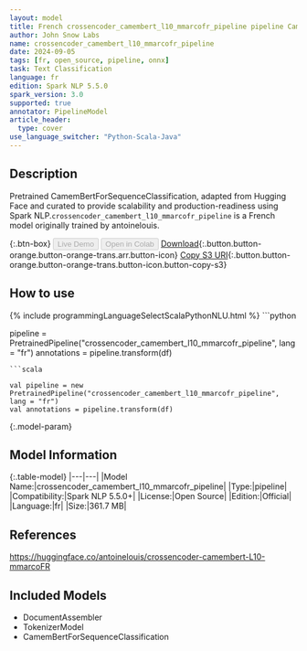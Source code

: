 ```yaml
---
layout: model
title: French crossencoder_camembert_l10_mmarcofr_pipeline pipeline CamemBertForSequenceClassification from antoinelouis
author: John Snow Labs
name: crossencoder_camembert_l10_mmarcofr_pipeline
date: 2024-09-05
tags: [fr, open_source, pipeline, onnx]
task: Text Classification
language: fr
edition: Spark NLP 5.5.0
spark_version: 3.0
supported: true
annotator: PipelineModel
article_header:
  type: cover
use_language_switcher: "Python-Scala-Java"
---
```


## Description

Pretrained CamemBertForSequenceClassification, adapted from Hugging Face and curated to provide scalability and production-readiness using Spark NLP.`crossencoder_camembert_l10_mmarcofr_pipeline` is a French model originally trained by antoinelouis.

{:.btn-box}
<button class="button button-orange" disabled>Live Demo</button>
<button class="button button-orange" disabled>Open in Colab</button>
[Download](https://s3.amazonaws.com/auxdata.johnsnowlabs.com/public/models/crossencoder_camembert_l10_mmarcofr_pipeline_fr_5.5.0_3.0_1725543806832.zip){:.button.button-orange.button-orange-trans.arr.button-icon}
[Copy S3 URI](s3://auxdata.johnsnowlabs.com/public/models/crossencoder_camembert_l10_mmarcofr_pipeline_fr_5.5.0_3.0_1725543806832.zip){:.button.button-orange.button-orange-trans.button-icon.button-copy-s3}

## How to use



<div class="tabs-box" markdown="1">
{% include programmingLanguageSelectScalaPythonNLU.html %}
```python

pipeline = PretrainedPipeline("crossencoder_camembert_l10_mmarcofr_pipeline", lang = "fr")
annotations =  pipeline.transform(df)   

```
```scala

val pipeline = new PretrainedPipeline("crossencoder_camembert_l10_mmarcofr_pipeline", lang = "fr")
val annotations = pipeline.transform(df)

```
</div>

{:.model-param}
## Model Information

{:.table-model}
|---|---|
|Model Name:|crossencoder_camembert_l10_mmarcofr_pipeline|
|Type:|pipeline|
|Compatibility:|Spark NLP 5.5.0+|
|License:|Open Source|
|Edition:|Official|
|Language:|fr|
|Size:|361.7 MB|

## References

https://huggingface.co/antoinelouis/crossencoder-camembert-L10-mmarcoFR

## Included Models

- DocumentAssembler
- TokenizerModel
- CamemBertForSequenceClassification